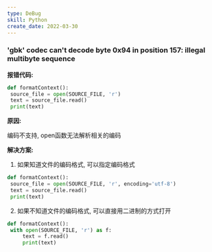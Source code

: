 ```yaml
---
type: DeBug
skill: Python
create_date: 2022-03-30
---
```


### 'gbk' codec can't decode byte 0x94 in position 157: illegal multibyte sequence

**报错代码:**

```python
def formatContext():
 source_file = open(SOURCE_FILE, 'r')
 text = source_file.read()
 print(text)
```

**原因:**

编码不支持, open函数无法解析相关的编码

**解决方案:**

1. 如果知道文件的编码格式, 可以指定编码格式

```python  
def formatContext():
 source_file = open(SOURCE_FILE, 'r', encoding='utf-8')
 text = source_file.read()
 print(text)
```

2. 如果不知道文件的编码格式, 可以直接用二进制的方式打开

```python
def formatContext():
 with open(SOURCE_FILE, 'r') as f:
	 text = f.read()
	 print(text)
```

